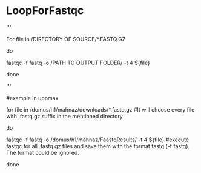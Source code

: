 # LoopForFastqc

'''

For file in /DIRECTORY OF SOURCE/*.FASTQ.GZ

do

fastqc -f fastq -o /PATH TO OUTPUT FOLDER/ -t 4 ${file}

done

'''

#example in uppmax

for file in /domus/h1/mahnaz/downloads/*.fastq.gz    #It will choose every file with .fastq.gz suffix in the mentioned directory

do

fastqc -f fastq -o /domus/h1/mahnaz/FaastqResults/ -t 4 ${file} #execute fastqc for all .fastq.gz files and save them with the format fastq (-f fastq). The format could be ignored. 

done
